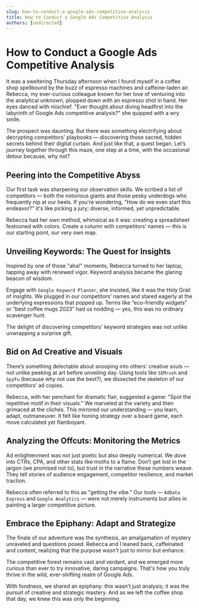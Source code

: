 ```yaml
---
slug: how-to-conduct-a-google-ads-competitive-analysis
title: How to Conduct a Google Ads Competitive Analysis
authors: [undirected]
---
```


# How to Conduct a Google Ads Competitive Analysis

It was a sweltering Thursday afternoon when I found myself in a coffee shop spellbound by the buzz of espresso machines and caffeine-laden air. Rebecca, my ever-curious colleague known for her love of venturing into the analytical unknown, plopped down with an espresso shot in hand. Her eyes danced with mischief. "Ever thought about diving headfirst into the labyrinth of Google Ads competitive analysis?" she quipped with a wry smile.

The prospect was daunting. But there was something electrifying about decrypting competitors' playbooks — discovering those sacred, hidden secrets behind their digital curtain. And just like that, a quest began. Let’s journey together through this maze, one step at a time, with the occasional detour because, why not?

## Peering into the Competitive Abyss

Our first task was sharpening our observation skills. We scribed a list of competitors — both the notorious giants and those pesky underdogs who frequently nip at our heels. If you're wondering, "How do we even start this endeavor?" it's like picking a jury; diverse, informed, yet unpredictable. 

Rebecca had her own method, whimsical as it was: creating a spreadsheet festooned with colors. Create a column with competitors’ names — this is our starting point, our very own map.

## Unveiling Keywords: The Quest for Insights

Inspired by one of those "aha!" moments, Rebecca turned to her laptop, tapping away with renewed vigor. Keyword analysis became the glaring beacon of wisdom. 

Engage with `Google Keyword Planner`, she insisted, like it was the Holy Grail of insights. We plugged in our competitors’ names and stared eagerly at the underlying expressions that popped up. Terms like “eco-friendly widgets” or “best coffee mugs 2023” had us nodding — yes, this was no ordinary scavenger hunt. 

The delight of discovering competitors' keyword strategies was not unlike unwrapping a surprise gift.

## Bid on Ad Creative and Visuals

There’s something delectable about snooping into others’ creative souls — not unlike peeking at art before unveiling day. Using tools like `SEMrush` and `SpyFu` (because why not use the best?), we dissected the skeleton of our competitors’ ad copies.

Rebecca, with her penchant for dramatic flair, suggested a game: "Spot the repetitive motif in their visuals." We marveled at the variety and then grimaced at the clichés. This mirrored our understanding — you learn, adapt, outmaneuver. It felt like honing strategy over a board game, each move calculated yet flamboyant.

## Analyzing the Offcuts: Monitoring the Metrics

Ad enlightenment was not just poetic but also deeply numerical. We dove into CTRs, CPA, and other stats like moths to a flame. Don’t get lost in the jargon (we promised not to), but trust in the narrative these numbers weave. They tell stories of audience engagement, competitor resilience, and market traction. 

Rebecca often referred to this as "getting the vibe." Our tools — `AdData Express` and `Google Analytics` — were not merely instruments but allies in painting a larger competitive picture. 

## Embrace the Epiphany: Adapt and Strategize

The finale of our adventure was the synthesis, an amalgamation of mystery unraveled and questions posed. Rebecca and I leaned back, caffeinated and content, realizing that the purpose wasn’t just to mirror but enhance. 

The competitive forest remains vast and verdant, and we emerged more curious than ever to try innovative, daring campaigns. That's how you truly thrive in the wild, ever-shifting realm of Google Ads.

With fondness, we shared an epiphany: this wasn’t just analysis; it was the pursuit of creative and strategic mastery. And as we left the coffee shop that day, we knew this was only the beginning.